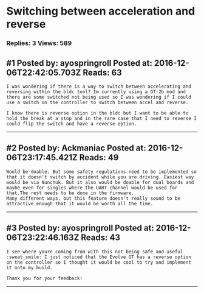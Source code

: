 # Switching between acceleration and reverse

### Replies: 3 Views: 589

## \#1 Posted by: ayospringroll Posted at: 2016-12-06T22:42:05.703Z Reads: 63

```
I was wondering if there is a way to switch between accelerating and reversing within the bldc tool? Im currently using a GT-2b mod and there are some switched not being used so I was wondering if I could use a switch on the controller to switch between accel and reverse.

I know there is reverse option in the bldc but I want to be able to hold the break at a stop and in the rare case that I need to reverse I could flip the switch and have a reverse option.
```

---
## \#2 Posted by: Ackmaniac Posted at: 2016-12-06T23:17:45.421Z Reads: 49

```
Would be doable. But some safety regulations need to be implemented so that it doesn't switch by accident while you are driving. Easiest way would be via Nunchuk. But it also would be doable for dual boards and maybe even for singles where the UART channel would be used for that.The rest needs to be done in the firmware.
Many different ways, but this feature doesn't really sound to be attractive enough that it would be worth all the time.
```

---
## \#3 Posted by: ayospringroll Posted at: 2016-12-06T23:22:46.163Z Reads: 43

```
I see where youre coming from with this not being safe and useful :sweat_smile: I just noticed that the Evolve GT has a reverse option on the controller so I thought it would be cool to try and implement it onto my build. 

Thank you for your feedback!
```

---
